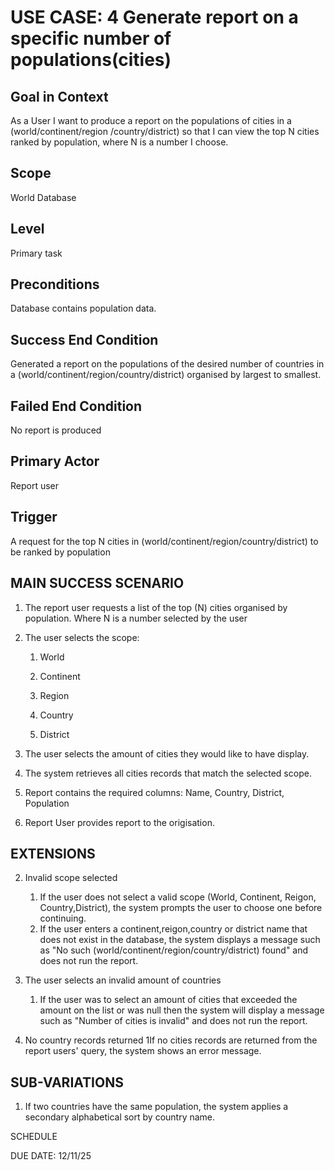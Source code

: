 # USE CASE: 4 Generate report on a specific number of populations(cities)

## Goal in Context

As a User I want to produce a report on the populations of cities in a (world/continent/region /country/district) so that I can view the top N cities ranked by population, where N is a number I choose.

## Scope

World Database

## Level

Primary task

## Preconditions

Database contains population data.

## Success End Condition

Generated a report on the populations of the desired number of countries in a (world/continent/region/country/district) organised by largest to smallest.

## Failed End Condition

No report is produced

## Primary Actor

Report user

## Trigger

A request for the top N cities in (world/continent/region/country/district) to be ranked by population

## MAIN SUCCESS SCENARIO

1. The report user requests a list of the top (N) cities organised by population. Where N is a number selected by the user

2. The user selects the scope:

   1. World

   2. Continent

   3. Region

   4. Country

   5. District

3. The user selects the amount of cities they would like to have display.

4. The system retrieves all cities records that match the selected scope.

5. Report contains the required columns: Name, Country, District, Population

6. Report User provides report to the origisation.

## EXTENSIONS

2. Invalid scope selected  
   1. If the user does not select a valid scope (World, Continent, Reigon, Country,District), the system prompts the user to choose one before continuing.
   2. If the user enters a continent,reigon,country or district name that does not exist in the database, the system displays a message such as "No such (world/continent/region/country/district) found" and does not run the report.

3. The user selects an invalid amount of countries
   1. If the user was to select an amount of cities that exceeded the amount on the list or was null then the system will display a message such as "Number of cities is invalid" and does not run the report.

4. No country records returned 
   1If no cities records are returned from the report users' query, the system shows an error message.

## SUB-VARIATIONS

1. If two countries have the same population, the system applies a secondary alphabetical sort by country name.

SCHEDULE

DUE DATE: 12/11/25
